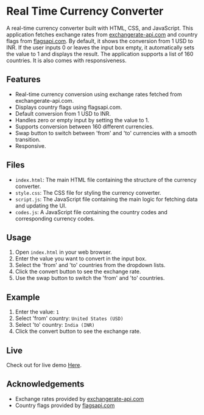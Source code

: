 # Real Time Currency Converter

A real-time currency converter built with HTML, CSS, and JavaScript. This application fetches exchange rates from [exchangerate-api.com](https://www.exchangerate-api.com) and country flags from [flagsapi.com](https://flagsapi.com). By default, it shows the conversion from 1 USD to INR. If the user inputs 0 or leaves the input box empty, it automatically sets the value to 1 and displays the result. The application supports a list of 160 countries. It is also comes with responsiveness.

## Features

- Real-time currency conversion using exchange rates fetched from exchangerate-api.com.
- Displays country flags using flagsapi.com.
- Default conversion from 1 USD to INR.
- Handles zero or empty input by setting the value to 1.
- Supports conversion between 160 different currencies.
- Swap button to switch between 'from' and 'to' currencies with a smooth transition.
- Responsive.

## Files

- `index.html`: The main HTML file containing the structure of the currency converter.
- `style.css`: The CSS file for styling the currency converter.
- `script.js`: The JavaScript file containing the main logic for fetching data and updating the UI.
- `codes.js`: A JavaScript file containing the country codes and corresponding currency codes.

## Usage

1. Open `index.html` in your web browser.
2. Enter the value you want to convert in the input box.
3. Select the 'from' and 'to' countries from the dropdown lists.
4. Click the convert button to see the exchange rate.
5. Use the swap button to switch the 'from' and 'to' countries.


## Example

1. Enter the value: `1`
2. Select 'from' country: `United States (USD)`
3. Select 'to' country: `India (INR)`
4. Click the convert button to see the exchange rate.

## Live
Check out for live demo [Here](https://github.com/vinaysatharla/Currency-Converter#).


## Acknowledgements

- Exchange rates provided by [exchangerate-api.com](https://www.exchangerate-api.com)
- Country flags provided by [flagsapi.com](https://flagsapi.com)
